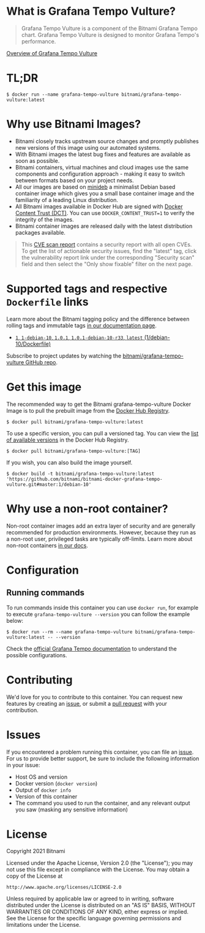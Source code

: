 # What is Grafana Tempo Vulture?

> Grafana Tempo Vulture is a component of the Bitnami Grafana Tempo chart. Grafana Tempo Vulture is designed to monitor Grafana Tempo's performance.

[Overview of Grafana Tempo Vulture](https://github.com/grafana/tempo)

# TL;DR

```console
$ docker run --name grafana-tempo-vulture bitnami/grafana-tempo-vulture:latest
```

# Why use Bitnami Images?

* Bitnami closely tracks upstream source changes and promptly publishes new versions of this image using our automated systems.
* With Bitnami images the latest bug fixes and features are available as soon as possible.
* Bitnami containers, virtual machines and cloud images use the same components and configuration approach - making it easy to switch between formats based on your project needs.
* All our images are based on [minideb](https://github.com/bitnami/minideb) a minimalist Debian based container image which gives you a small base container image and the familiarity of a leading Linux distribution.
* All Bitnami images available in Docker Hub are signed with [Docker Content Trust (DCT)](https://docs.docker.com/engine/security/trust/content_trust/). You can use `DOCKER_CONTENT_TRUST=1` to verify the integrity of the images.
* Bitnami container images are released daily with the latest distribution packages available.


> This [CVE scan report](https://quay.io/repository/bitnami/grafana-tempo-vulture?tab=tags) contains a security report with all open CVEs. To get the list of actionable security issues, find the "latest" tag, click the vulnerability report link under the corresponding "Security scan" field and then select the "Only show fixable" filter on the next page.

# Supported tags and respective `Dockerfile` links

Learn more about the Bitnami tagging policy and the difference between rolling tags and immutable tags [in our documentation page](https://docs.bitnami.com/tutorials/understand-rolling-tags-containers/).


* [`1`, `1-debian-10`, `1.0.1`, `1.0.1-debian-10-r33`, `latest` (1/debian-10/Dockerfile)](https://github.com/bitnami/bitnami-docker-grafana-tempo-vulture/blob/1.0.1-debian-10-r33/1/debian-10/Dockerfile)

Subscribe to project updates by watching the [bitnami/grafana-tempo-vulture GitHub repo](https://github.com/bitnami/bitnami-docker-grafana-tempo-vulture).

# Get this image

The recommended way to get the Bitnami grafana-tempo-vulture Docker Image is to pull the prebuilt image from the [Docker Hub Registry](https://hub.docker.com/r/bitnami/grafana-tempo-vulture).

```console
$ docker pull bitnami/grafana-tempo-vulture:latest
```

To use a specific version, you can pull a versioned tag. You can view the [list of available versions](https://hub.docker.com/r/bitnami/grafana-tempo-vulture/tags/) in the Docker Hub Registry.

```console
$ docker pull bitnami/grafana-tempo-vulture:[TAG]
```

If you wish, you can also build the image yourself.

```console
$ docker build -t bitnami/grafana-tempo-vulture:latest 'https://github.com/bitnami/bitnami-docker-grafana-tempo-vulture.git#master:1/debian-10'
```

# Why use a non-root container?

Non-root container images add an extra layer of security and are generally recommended for production environments. However, because they run as a non-root user, privileged tasks are typically off-limits. Learn more about non-root containers [in our docs](https://docs.bitnami.com/tutorials/work-with-non-root-containers/).

# Configuration

## Running commands

To run commands inside this container you can use `docker run`, for example to execute `grafana-tempo-vulture --version` you can follow the example below:

```console
$ docker run --rm --name grafana-tempo-vulture bitnami/grafana-tempo-vulture:latest -- --version
```

Check the [official Grafana Tempo documentation](https://grafana.com/docs/tempo/latest/configuration/) to understand the possible configurations.

# Contributing

We'd love for you to contribute to this container. You can request new features by creating an [issue](https://github.com/bitnami/bitnami-docker-grafana-tempo-vulture/issues), or submit a [pull request](https://github.com/bitnami/bitnami-docker-grafana-tempo-vulture/pulls) with your contribution.

# Issues

If you encountered a problem running this container, you can file an [issue](https://github.com/bitnami/bitnami-docker-grafana-tempo-vulture/issues/new). For us to provide better support, be sure to include the following information in your issue:

- Host OS and version
- Docker version (`docker version`)
- Output of `docker info`
- Version of this container
- The command you used to run the container, and any relevant output you saw (masking any sensitive information)

# License

Copyright 2021 Bitnami

Licensed under the Apache License, Version 2.0 (the "License");
you may not use this file except in compliance with the License.
You may obtain a copy of the License at

    http://www.apache.org/licenses/LICENSE-2.0

Unless required by applicable law or agreed to in writing, software
distributed under the License is distributed on an "AS IS" BASIS,
WITHOUT WARRANTIES OR CONDITIONS OF ANY KIND, either express or implied.
See the License for the specific language governing permissions and
limitations under the License.
